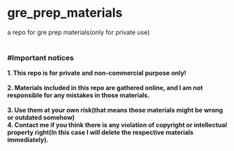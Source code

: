 # gre_prep_materials
a repo for gre prep materials(only for private use)
</br></br>
### #Important notices
**1. This repo is for private and non-commercial purpose only!**</br>
</br>
**2. Materials included in this repo are gathered online, and I am not responsible for any mistakes in those materials.**</br>
</br>
**3. Use them at your own risk(that means those materials might be wrong or outdated somehow)**
</br>
**4. Contact me if you think there is any violation of copyright or intellectual property right(In this case I will delete the respective materials immediately).**
</br>
